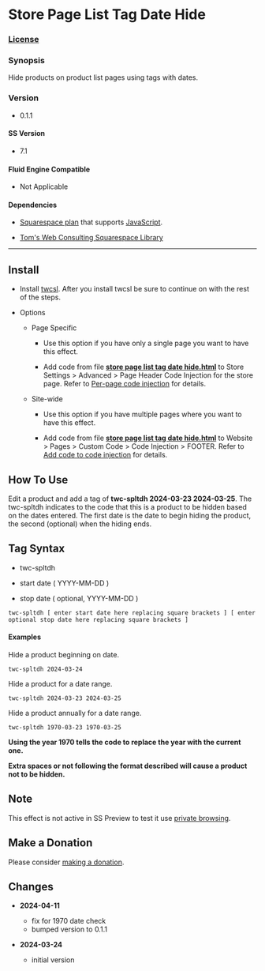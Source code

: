 # Store Page List Tag Date Hide

### [License][1]

### Synopsis

Hide products on product list pages using tags with dates.

### Version

  * 0.1.1

#### SS Version

  * 7.1

#### Fluid Engine Compatible

  * Not Applicable

#### Dependencies

  * [Squarespace plan][2] that supports [JavaScript][3].
  
  * [Tom's Web Consulting Squarespace Library][4]
  
---

## Install

* Install [twcsl][4]. After you install twcsl be sure to continue on with the
  rest of the steps.
  
* Options

  * Page Specific
  
    * Use this option if you have only a single page you want to have this
      effect.
      
    * Add code from file **[store page list tag date hide.html][5]** to Store
      Settings > Advanced > Page Header Code Injection for the store page.
      Refer to [Per-page code injection][6] for details.
      
  * Site-wide
  
    * Use this option if you have multiple pages where you want to have this
      effect.
      
    * Add code from file **[store page list tag date hide.html][5]** to
      Website > Pages > Custom Code > Code Injection > FOOTER. Refer to [Add
      code to code injection][7] for details.

## How To Use

Edit a product and add a tag of **twc-spltdh 2024-03-23 2024-03-25**. The
twc-spltdh indicates to the code that this is a product to be hidden based on
the dates entered. The first date is the date to begin hiding the product, the
second (optional) when the hiding ends.

## Tag Syntax

  * twc-spltdh
  
  * start date ( YYYY-MM-DD )
  
  * stop date ( optional, YYYY-MM-DD )

```text
twc-spltdh [ enter start date here replacing square brackets ] [ enter optional stop date here replacing square brackets ]
```

#### Examples

Hide a product beginning on date.

```text
twc-spltdh 2024-03-24
```

Hide a product for a date range.

```text
twc-spltdh 2024-03-23 2024-03-25
```

Hide a product annually for a date range.

```text
twc-spltdh 1970-03-23 1970-03-25
```

**Using the year 1970 tells the code to replace the year with the current 
one.**

**Extra spaces or not following the format described will cause a product not
to be hidden.**

## Note

This effect is not active in SS Preview to test it use [private browsing][8].

## Make a Donation

Please consider [making a donation][9].

## Changes

* **2024-04-11**

  * fix for 1970 date check
  * bumped version to 0.1.1
  
* **2024-03-24**

  * initial version

[1]: https://github.com/tomsWebConsulting/twcsl/blob/main/LICENSE.txt#L1
[2]: https://www.squarespace.com/pricing
[3]: https://en.wikipedia.org/wiki/JavaScript
[4]: https://github.com/tomsWebConsulting/twcsl#install-options
[5]: store%20page%20list%20tag%20date%20hide.html#L1
[6]: https://support.squarespace.com/hc/en-us/articles/205815908-Using-code-injection#toc-per-page-code-injection
[7]: https://support.squarespace.com/hc/en-us/articles/205815908-Using-code-injection#toc-add-code-to-code-injection
[8]: https://support.squarespace.com/hc/en-us/articles/207099587-Using-private-browsing-or-incognito-mode
[9]: https://github.com/tomsWebConsulting/twcsl#make-a-donation
